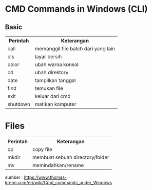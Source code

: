 # CMD Commands in Windows (CLI)

## Basic
<table>
<tr>
   <th>Perintah</td>
   <th>Keterangan</td>
</tr>
<tr>
  <td>call</td>
   <td>memanggil file batch dari yang lain</td>
</tr>
<tr>
  <td>cls</td>
  <td>layar bersih</td>
</tr>
<tr>
  <td>color</td>
  <td>ubah warna konsol</td>
</tr>
<tr>
  <td>cd</td>
  <td>ubah direktory</td>
</tr>
<tr>
  <td>date</td>
  <td>tampilkan tanggal</td>
</tr>
<tr>
  <td>find</td>
  <td>temukan file</td>
</tr>
<tr>
  <td>exit</td>
  <td>keluar dari cmd</td>
</tr>
<tr>
  <td>shutdown</td>
  <td>matikan komputer</td>
</tr>
</table>


# Files
<table>
  <tr>
    <th>Perintah</th>
    <th>Keterangan</th>
  </tr>
  <tr>
    <td>cp</td>
    <td>copy file</td>
  </tr>
  <tr>
    <td>mkdir</td>
    <td>membuat sebuah directory/folder</td>
  </tr>
   <tr>
    <td>mv</td>
    <td>memindahkan/rename</td>
  </tr>
</table>

sumber :
https://www.thomas-krenn.com/en/wiki/Cmd_commands_under_Windows
